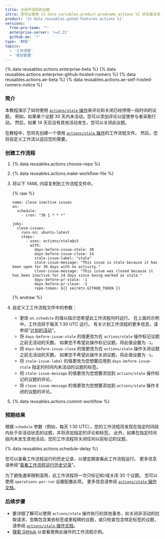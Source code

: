 ```yaml
---
title: 关闭不活跃的议题
intro: 您可以使用 {% data variables.product.prodname_actions %} 评论或关闭在一定时间内未活动的议题。
product: '{% data reusables.gated-features.actions %}'
versions:
  free-pro-team: '*'
  enterprise-server: '>=2.22'
  github-ae: '*'
type: '教程'
topics:
  - '工作流程'
  - '项目管理'
---
```


{% data reusables.actions.enterprise-beta %}
{% data reusables.actions.enterprise-github-hosted-runners %}
{% data reusables.actions.ae-beta %}
{% data reusables.actions.ae-self-hosted-runners-notice %}

### 简介

本教程演示了如何使用 [`actions/stale` 操作](https://github.com/marketplace/actions/close-stale-issues)来评论和关闭已经停用一段时间的议题。 例如，如果某个议题 30 天内未活动，您可以添加评论以促使参与者采取行动。 然后，如果 14 天后没有其他活动发生，您可以关闭此议题。

在教程中，您将先创建一个使用 [`actions/stale` 操作](https://github.com/marketplace/actions/close-stale-issues)的工作流程文件。 然后，您将自定义工作流以适应您的需要。

### 创建工作流程

1. {% data reusables.actions.choose-repo %}
2. {% data reusables.actions.make-workflow-file %}
3. 将以下 YAML 内容复制到工作流程文件中。

    {% raw %}
    ```yaml{:copy}
    name: Close inactive issues
    on:
      schedule:
        - cron: "30 1 * * *"

    jobs:
      close-issues:
        runs-on: ubuntu-latest
        steps:
          - uses: actions/stale@v3
            with:
              days-before-issue-stale: 30
              days-before-issue-close: 14
              stale-issue-label: "stale"
              stale-issue-message: "This issue is stale because it has been open for 30 days with no activity."
              close-issue-message: "This issue was closed because it has been inactive for 14 days since being marked as stale."
              days-before-pr-stale: -1
              days-before-pr-close: -1
              repo-token: ${{ secrets.GITHUB_TOKEN }}
    ```
    {% endraw %}
4. 自定义工工作流程文件中的参数：
   - 更改 `on.schedule` 的值以指示您希望此工作流程何时运行。 在上面的示例中，工作流将于每天 1:30 UTC 运行。 有关计划工作流程的更多信息，请参阅“[计划的活动](/actions/reference/events-that-trigger-workflows#scheduled-events)”。
   - 将 `days-before-issue-stale` 的值更改为在 `actions/stale` 操作标记议题之前无活动的天数。 如果您不希望此操作标记议题，将此值设置为 `-1`。
   - 将 `days-before-issue-close` 的值更改为在 `actions/stale` 操作关闭议题之前无活动的天数。 如果您不希望此操作关闭议题，将此值设置为 `-1`。
   - 将 `stale-issue-label` 的值更改为您想要应用到 `days-before-issue-stale` 指定的时间内未活动的议题的标签。
   - 将 `stale-issue-message` 的值更改为您想要添加到 `actions/stale` 操作标记的议题的评论。
   - 将 `close-issue-message` 的值更改为您想要添加到 `actions/stale` 操作关闭的议题的评论。
5. {% data reusables.actions.commit-workflow %}

### 预期结果

根据 `schedule` 参数（例如，每天 1:30 UTC），您的工作流程将发现在指定时间段内处于非活动状态的议题，并将添加指定的评论和标签。 此外，如果在指定时间段内未发生其他活动，您的工作流程将关闭任何以前标记的议题。

{% data reusables.actions.schedule-delay %}

您可以查看工作流程运行的历史记录，以便定期查看此工作流程运行。 更多信息请参阅“[查看工作流程运行历史记录](/actions/managing-workflow-runs/viewing-workflow-run-history)”。

为了避免速率限制滥用，此工作流程将一次只标记和/或关闭 30 个议题。 您可以使用 `operations-per-run` 设置配置此项。 更多信息请参阅 [`actions/stale` 操作文档](https://github.com/marketplace/actions/close-stale-issues)。

### 后续步骤

- 要详细了解可以使用 `actions/stale` 操作执行的其他事务，如关闭非活动的拉取请求、忽略包含某些标签或里程碑的议题，或只检查包含特定标签的议题，请参阅 [`actions/stale` 操作文档](https://github.com/marketplace/actions/close-stale-issues)。
- [搜索 GitHub](https://github.com/search?q=%22uses%3A+actions%2Fstale%22&type=code) 以查看使用此操作的工作流程示例。
